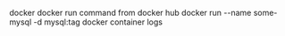docker 
docker run command from docker hub
docker run --name some-mysql -d mysql:tag
docker container logs 



